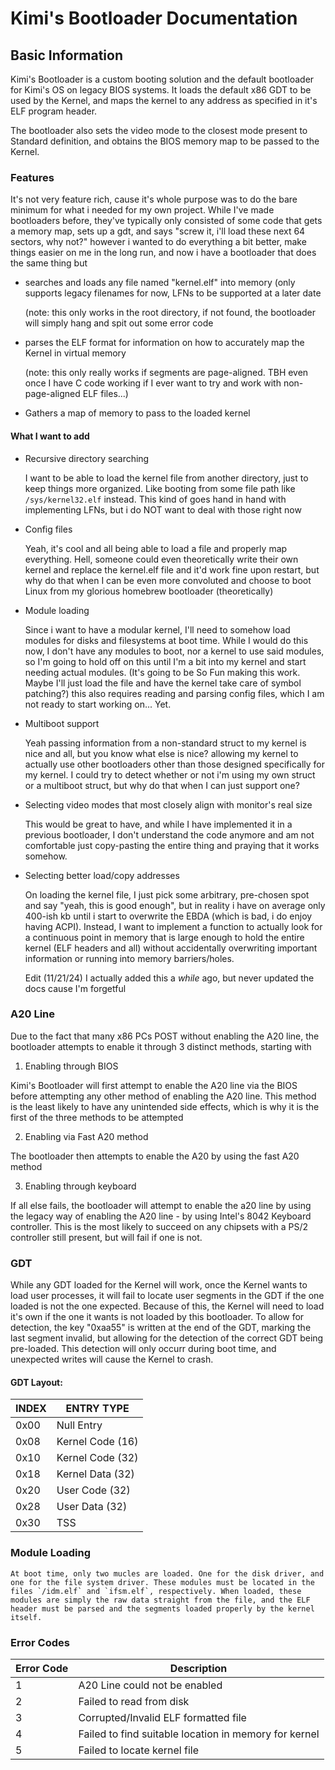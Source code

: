 # Kimi's Bootloader Documentation

## Basic Information

Kimi's Bootloader is a custom booting solution and the default bootloader for Kimi's OS on legacy BIOS systems. It loads the default x86 GDT to be used by the Kernel, and maps the kernel to any address as specified in it's ELF program header.

The bootloader also sets the video mode to the closest mode present to Standard definition, and obtains the BIOS memory map to be passed to the Kernel. 

### Features

It's not very feature rich, cause it's whole purpose was to do the bare minimum for what i needed for my own project. While I've made bootloaders before, they've typically only consisted of some code that gets a memory map, sets up a gdt, and says "screw it, i'll load these next 64 sectors, why not?" however i wanted to do everything a bit better, make things easier on me in the long run, and now i have a bootloader that does the same thing but

- searches and loads any file named "kernel.elf" into memory (only supports legacy filenames for now, LFNs to be supported at a later date

	(note: this only works in the root directory, if not found, the bootloader will simply hang and spit out some error code
- parses the ELF format for information on how to accurately map the Kernel in virtual memory

	(note: this only really works if segments are page-aligned. TBH even once I have C code working if I ever want to try and work with non-page-aligned ELF files...)

- Gathers a map of memory to pass to the loaded kernel

#### What I want to add

- Recursive directory searching

	I want to be able to load the kernel file from another directory, just to keep things more organized. Like booting from some file path like `/sys/kernel32.elf` instead. This kind of goes hand in hand with implementing LFNs, but i do NOT want to deal with those right now

- Config files
	
	Yeah, it's cool and all being able to load a file and properly map everything. Hell, someone could even theoretically write their own kernel and replace the kernel.elf file and it'd work fine upon restart, but why do that when I can be even more convoluted and choose to boot Linux from my glorious homebrew bootloader (theoretically)

- Module loading

	Since i want to have a modular kernel, I'll need to somehow load modules for disks and filesystems at boot time. While I would do this now, I don't have any modules to boot, nor a kernel to use said modules, so I'm going to hold off on this until I'm a bit into my kernel and start needing actual modules. (It's going to be So Fun making this work. Maybe I'll just load the file and have the kernel take care of symbol patching?) this also requires reading and parsing config files, which I am not ready to start working on... Yet. 

- Multiboot support

	Yeah passing information from a non-standard struct to my kernel is nice and all, but you know what else is nice? allowing my kernel to actually use other bootloaders other than those designed specifically for my kernel. I could try to detect whether or not i'm using my own struct or a multiboot struct, but why do that when I can just support one?

- Selecting video modes that most closely align with monitor's real size

	This would be great to have, and while I have implemented it in a previous bootloader, I don't understand the code anymore and am not comfortable just copy-pasting the entire thing and praying that it works somehow.

- Selecting better load/copy addresses

	On loading the kernel file, I just pick some arbitrary, pre-chosen spot and say "yeah, this is good enough", but in reality i have on average only 400-ish kb until i start to overwrite the EBDA (which is bad, i do enjoy having ACPI). Instead, I want to implement a function to actually look for a continuous point in memory that is large enough to hold the entire kernel (ELF headers and all) without accidentally overwriting important information or running into memory barriers/holes.
	
	Edit (11/21/24) I actually added this a *while* ago, but never updated the docs cause I'm forgetful

### A20 Line

Due to the fact that many x86 PCs POST without enabling the A20 line, the bootloader attempts to enable it through 3 distinct methods, starting with 

1. Enabling through BIOS

Kimi's Bootloader will first attempt to enable the A20 line via the BIOS before attempting any other method of enabling the A20 line. This method is the least likely to have any unintended side effects, which is why it is the first of the three methods to be attempted

2. Enabling via Fast A20 method

The bootloader then attempts to enable the A20 by using the fast A20 method

3. Enabling through keyboard

If all else fails, the bootloader will attempt to enable the a20 line by using the legacy way of enabling the A20 line - by using Intel's 8042 Keyboard controller. This is the most likely to succeed on any chipsets with a PS/2 controller still present, but will fail if one is not. 

### GDT

While any GDT loaded for the Kernel will work, once the Kernel wants to load user processes, it will fail to locate user segments in the GDT if the one loaded is not the one expected. Because of this, the Kernel will need to load it's own if the one it wants is not loaded by this bootloader. To allow for detection, the key "0xaa55" is written at the end of the GDT, marking the last segment invalid, but allowing for the detection of the correct GDT being pre-loaded. This detection will only occurr during boot time, and unexpected writes will cause the Kernel to crash.

#### GDT Layout:

|INDEX|ENTRY TYPE|
|-----|----------|
|0x00 |Null Entry|
|0x08 |Kernel Code (16)|
|0x10 |Kernel Code (32)|
|0x18 |Kernel Data (32)|
|0x20 |User Code (32)  |
|0x28 |User Data (32)  |
|0x30 |TSS			   |

### Module Loading
	At boot time, only two mucles are loaded. One for the disk driver, and one for the file system driver. These modules must be located in the files `/idm.elf` and `ifsm.elf`, respectively. When loaded, these modules are simply the raw data straight from the file, and the ELF header must be parsed and the segments loaded properly by the kernel itself.

### Error Codes

|Error Code|Description|
|----------|-----------|
|1         |A20 Line could not be enabled|
|2|Failed to read from disk|
|3|Corrupted/Invalid ELF formatted file|
|4|Failed to find suitable location in memory for kernel|
|5|Failed to locate kernel file|